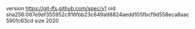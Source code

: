 version https://git-lfs.github.com/spec/v1
oid sha256:067e9ef355952c916fbb23c649a98824aedd105fbcf9d558eca8aac5901c63cd
size 2020
